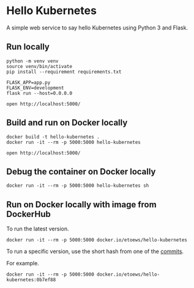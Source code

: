 # Hello Kubernetes

A simple web service to say hello Kubernetes using Python 3 and Flask.

## Run locally

```
python -m venv venv
source venv/bin/activate
pip install --requirement requirements.txt

FLASK_APP=app.py
FLASK_ENV=development
flask run --host=0.0.0.0

open http://localhost:5000/
```

## Build and run on Docker locally

```
docker build -t hello-kubernetes .
docker run -it --rm -p 5000:5000 hello-kubernetes

open http://localhost:5000/
```

## Debug the container on Docker locally

```
docker run -it --rm -p 5000:5000 hello-kubernetes sh
```

## Run on Docker locally with image from DockerHub

To run the latest version.

```
docker run -it --rm -p 5000:5000 docker.io/etoews/hello-kubernetes
```

To run a specific version, use the short hash from one of the [commits](https://github.com/etoews/hello-kubernetes/commits/master).

For example.

```
docker run -it --rm -p 5000:5000 docker.io/etoews/hello-kubernetes:0b7ef88
```
